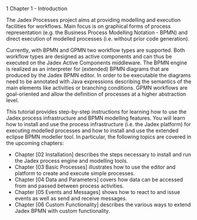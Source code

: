 1 Chapter 1 - Introduction

The Jadex Processes project aims at providing modelling and execution facilities for workflows. Main focus is on graphical forms of process representation (e.g. the Business Process Modelling Notation - BPMN) and direct execution of modelled processes (i.e. without prior code generation).

Currently, with BPMN and GPMN two workflow types are supported. Both workflow types are designed as active components and can thus be executed on the Jadex Active Components middleware. The BPMN engine is realized as an interpreter for (extended) BPMN diagrams that are produced by the Jadex BPMN editor. In order to be executable the diagrams need to be annotated with Java expressions describing the semantics of the main elements like activities or branching conditions. GPMN workflows are goal-oriented and allow the definition of processes at a higher abstraction level.

This tutorial provides step-by-step instructions for learning how to use the Jadex process infrastructure and BPMN modelling features. You will learn how to install and use the process infrastructure (i.e. the Jadex platform) for executing modelled processes and how to install and use the extended eclipse BPMN modeller tool. In particular, the following topics are covered in the upcoming chapters:

-   Chapter \[02 Installation\] describes the steps necessary to install and run the Jadex process engine and modelling tools.
-   Chapter \[03 Basic Processes\] illustrates how to use the editor and platform to create and execute simple processes.
-   Chapter \[04 Data and Parameters\] covers how data can be accessed from and passed between process activities.
-   Chapter \[05 Events and Messages\] shows how to react to and issue events as well as send and receive messages.
-   Chapter \[06 Custom Functionality\] describes the various ways to extend Jadex BPMN with custom functionality.

